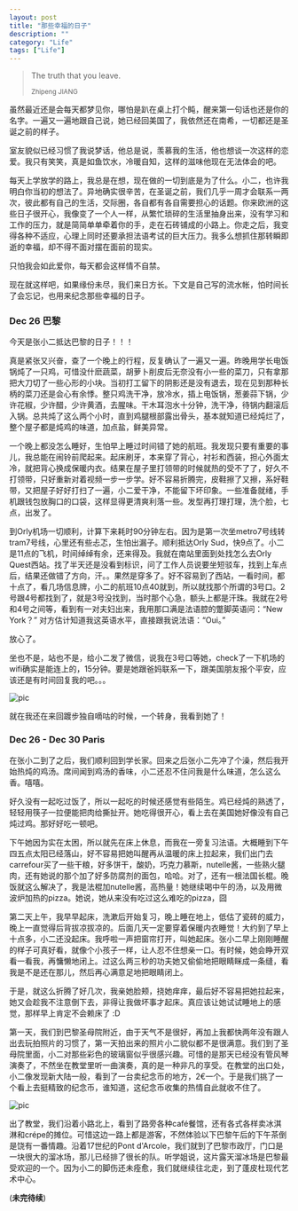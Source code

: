```yaml
---
layout: post
title: "那些幸福的日子"
description: ""
category: "Life"
tags: ["Life"]
---
```


<blockquote>
	<p>The truth that you leave.</p>
	<small>Zhipeng JIANG</small>
</blockquote>

虽然最近还是会每天都梦见你，哪怕是趴在桌上打个盹，醒来第一句话也还是你的名字。一遍又一遍地跟自己说，她已经回美国了，我依然还在南希，一切都还是圣诞之前的样子。

室友貌似已经习惯了我说梦话，他总是说，羡慕我的生活，他也想谈一次这样的恋爱。我只有笑笑，真是如鱼饮水，冷暖自知，这样的滋味他现在无法体会的吧。

每天上学放学的路上，我总是在想，现在做的一切到底是为了什么。小二，也许我明白你当初的想法了。异地确实很辛苦，在圣诞之前，我们几乎一周才会联系一两次，彼此都有自己的生活，交际圈，各自都有各自需要担心的话题。你来欧洲的这些日子很开心，我像变了一个人一样，从繁忙琐碎的生活里抽身出来，没有学习和工作的压力，就是简简单单牵着你的手，走在石砖铺成的小路上。你走之后，我变得各种不适应，心理上同时还要承担法语考试的巨大压力。我多么想抓住那转瞬即逝的幸福，却不得不面对摆在面前的现实。

只怕我会如此爱你，每天都会这样情不自禁。

现在就这样吧，如果缘份未尽，我们来日方长。下文是自己写的流水帐，怕时间长了会忘记，也用来纪念那些幸福的日子。

### Dec 26 巴黎

今天是张小二抵达巴黎的日子！！！

真是紧张又兴奋，查了一个晚上的行程，反复确认了一遍又一遍。昨晚用学长电饭锅炖了一只鸡，可惜没什麽蔬菜，胡萝卜削皮后无奈没有小一些的菜刀，只有拿那把大刀切了一些心形的小块。当初打工留下的阴影还是没有退去，现在见到那种长柄的菜刀还是会心有余悸。整只鸡洗干净，放冷水，插上电饭锅，葱姜蒜下锅，少许花椒，少许醋，少许黄酒，去腥味。干木耳泡水十分钟，洗干净，待锅内翻滚后入锅。总共炖了这么两个小时，直到鸡腿根部露出骨头，基本就知道已经炖烂了，整个屋子都是炖鸡的味道，加点盐，鲜美异常。

一个晚上都没怎么睡好，生怕早上睡过时间错了她的航班。我发现只要有重要的事儿，我总能在闹铃前爬起来。起床刷牙，本来穿了背心，衬衫和西装，担心外面太冷，就把背心换成保暖内衣。结果在屋子里打领带的时候就热的受不了了，好久不打领带，只好重新对着视频一步一步学。好不容易折腾完，皮鞋擦了又擦，系好鞋带，又把屋子好好打扫了一遍，小二爱干净，不能留下坏印象。一些准备就绪，手机跟钱包放胸口的口袋，这样显得更清爽利落一些。发型再打理打理，洗个脸，七点，出发了。

到Orly机场一切顺利，计算下来耗时90分钟左右。因为是第一次坐metro7号线转tram7号线，心里还有些忐忑，生怕出漏子。顺利抵达Orly Sud，快9点了。小二是11点的飞机，时间绰绰有余，还来得及。我就在南站里面到处找怎么去Orly Quest西站。找了半天还是没看到标识，问了工作人员说要坐短驳车，找到上车点后，结果还做错了方向，汗。。果然是穿多了。好不容易到了西站，一看时间，都十点了，看几场信息牌，小二的航班10点40就到，所以就找那个所谓的3号口。2号跟4号都找到了，就是3号没找到，当时那个心急，额头上都是汗珠。我就在2号和4号之间等，看到有一对夫妇出来，我用那口满是法语腔的蹩脚英语问：“New York？” 对方估计知道我这英语水平，直接跟我说法语：“Oui。” 

放心了。

坐也不是，站也不是，给小二发了微信，说我在3号口等她，check了一下机场的wifi确实是能连上的，15分钟。要是她跟爸妈联系一下，跟美国朋友报个平安，应该还是有时间回复我的吧。。。

![pic](http://media-cache-ak0.pinimg.com/originals/18/97/2c/18972c34637fb74bebaea62c49bdd3c9.jpg)

就在我还在来回踱步独自嘀咕的时候，一个转身，我看到她了！

### Dec 26 - Dec 30 Paris

在张小二到了之后，我们顺利回到学长家。回来之后张小二先冲了个澡，然后我开始热炖的鸡汤。席间闻到鸡汤的香味，小二还忍不住问我是什么味道，怎么这么香。嘻嘻。

好久没有一起吃过饭了，所以一起吃的时候还感觉有些陌生。鸡已经炖的熟透了，轻轻用筷子一拉便能把肉给撕扯开。她吃得很开心，看上去在美国她好像没有自己炖过鸡。那好好吃一顿吧。

下午她因为实在太困，所以就先在床上休息，而我在一旁复习法语。大概睡到下午四五点太阳已经落山，好不容易把她叫醒再从温暖的床上拉起来，我们出门去carrefour买了一些干粮，好多饼干，酸奶，巧克力慕斯，nutelle酱，一些熟火腿肉，还有她说的那个加了好多防腐剂的面包，哈哈。对了，还有一根法国长棍。晚饭就这么解决了，我是法棍加nutelle酱，高热量！她继续喝中午的汤，以及用微波炉加热的pizza。她说，她从来没有吃过这么难吃的pizza，囧

第二天上午，我早早起床，洗漱后开始复习，晚上睡在地上，低估了瓷砖的威力，晚上一直觉得后背拔凉拔凉的。后面几天一定要穿着保暖内衣睡觉！大约到了早上十点多，小二还没起床。我呼啦一声把窗帘打开，叫她起床。张小二早上刚刚睡醒的样子可真好看，就像个小孩子一样，让人忍不住想亲一口。有时候，她会睁开双看一看我，再慵懒地闭上。过这么两三秒的功夫她又偷偷地把眼睛眯成一条缝，看我是不是还在那儿，然后再心满意足地把眼睛闭上。

于是，就这么折腾了好几次，我亲她脸颊，挠她痒痒，最后好不容易把她拉起来，她又会趁我不注意倒下去，非得让我做坏事才起床。真应该让她试试睡地上的感觉，那样早上肯定不会赖床了 :D

第一天，我们到巴黎圣母院附近，由于天气不是很好，再加上我都快两年没有跟人出去玩拍照片的习惯了，第一天拍出来的照片小二貌似都不是很满意。我们到了圣母院里面，小二对那些彩色的玻璃窗似乎很感兴趣。可惜的是那天已经没有管风琴演奏了，不然坐在教堂里听一曲演奏，真的是一种非凡的享受。在教堂的出口处，小二像发现新大陆一般，看到了一台卖纪念币的地方，2€一个。于是我们挑了一个看上去挺精致的纪念币，谁知道，这纪念币收集的热情自此就收不住了。

![pic](http://media-cache-ak0.pinimg.com/originals/b6/ca/db/b6cadbb894c51eb7635dd289d8f2bade.jpg)

出了教堂，我们沿着小路北上，看到了路旁各种café餐馆，还有各式各样卖冰淇淋和crépe的摊位。可惜这边一路上都是游客，不然体验以下巴黎午后的下午茶倒是饶有一番情趣。沿着17世纪的Pont d'Arcole，我们就到了巴黎市政厅，门口是一块很大的溜冰场，那儿已经排了很长的队。听学姐说，这片露天溜冰场是巴黎最受欢迎的一个。因为小二的脚伤还未痊愈，我们就继续往北走，到了蓬皮杜现代艺术中心。


(**未完待续**)
